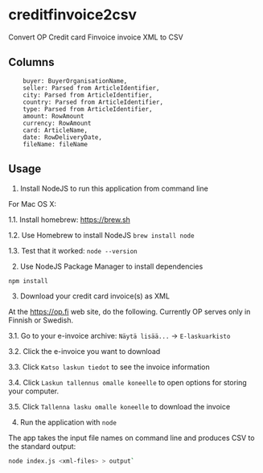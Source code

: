 # creditfinvoice2csv

Convert OP Credit card Finvoice invoice XML to CSV

## Columns

        buyer: BuyerOrganisationName,
        seller: Parsed from ArticleIdentifier,
        city: Parsed from ArticleIdentifier,
        country: Parsed from ArticleIdentifier,
        type: Parsed from ArticleIdentifier,
        amount: RowAmount
        currency: RowAmount
        card: ArticleName,
        date: RowDeliveryDate,
        fileName: fileName
 
## Usage

1. Install NodeJS to run this application from command line

For Mac OS X:

1.1. Install homebrew: https://brew.sh

1.2. Use Homebrew to install NodeJS `brew install node`

1.3. Test that it worked: `node --version`

2. Use NodeJS Package Manager to install dependencies

```sh
npm install
```

3. Download your credit card invoice(s) as XML

At the https://op.fi web site, do the following.  Currently OP serves only in Finnish or Swedish.

3.1. Go to your e-invoice archive:  `Näytä lisää...` -> `E-laskuarkisto`

3.2. Click the e-invoice you want to download

3.3. Click `Katso laskun tiedot` to see the invoice information

3.4. Click `Laskun tallennus omalle koneelle` to open options for storing your computer.

3.5. Click `Tallenna lasku omalle koneelle` to download the invoice

4. Run the application with `node`

The app takes the input file names on command line and produces CSV to the standard output:

```sh
node index.js <xml-files> > output`
```
